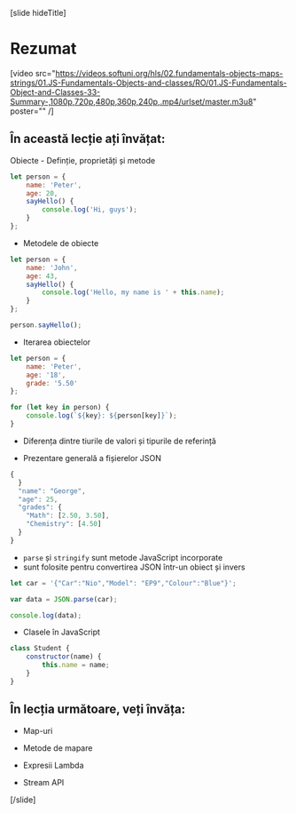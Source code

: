 [slide hideTitle]

# Rezumat

[video src="https://videos.softuni.org/hls/02.fundamentals-objects-maps-strings/01.JS-Fundamentals-Objects-and-classes/RO/01.JS-Fundamentals-Object-and-Classes-33-Summary-,1080p,720p,480p,360p,240p,.mp4/urlset/master.m3u8" poster="" /]

## În această lecție ați învățat:

 Obiecte - Definție, proprietăți și metode
```js
let person = {
    name: 'Peter',
    age: 20,
    sayHello() {
        console.log('Hi, guys');
    }
};
```
- Metodele de obiecte

```js live
let person = {
    name: 'John',
    age: 43,
    sayHello() {
        console.log('Hello, my name is ' + this.name);
    }
};

person.sayHello();
```

- Iterarea obiectelor

``` js live
let person = {
    name: 'Peter',
    age: '18',
    grade: '5.50'
};

for (let key in person) {
    console.log(`${key}: ${person[key]}`);
}

```
- Diferența dintre tiurile de valori și tipurile de referință

- Prezentare generală a fișierelor JSON 
``` js
{
  }
  "name": "George",
  "age": 25,
  "grades": {
    "Math": [2.50, 3.50],
    "Chemistry": [4.50]
  }
}
```

-  `parse` și `stringify` sunt metode JavaScript incorporate
  - sunt folosite pentru convertirea JSON într-un obiect și invers
  
```js live
let car = '{"Car":"Nio","Model": "EP9","Colour":"Blue"}';  

var data = JSON.parse(car);  

console.log(data);
```

- Clasele în JavaScript

``` js
class Student {
    constructor(name) {
        this.name = name;
    }
}
```

## În lecția următoare, veți învăța:

- Map-uri

- Metode de mapare

- Expresii Lambda
 
- Stream API

[/slide]
